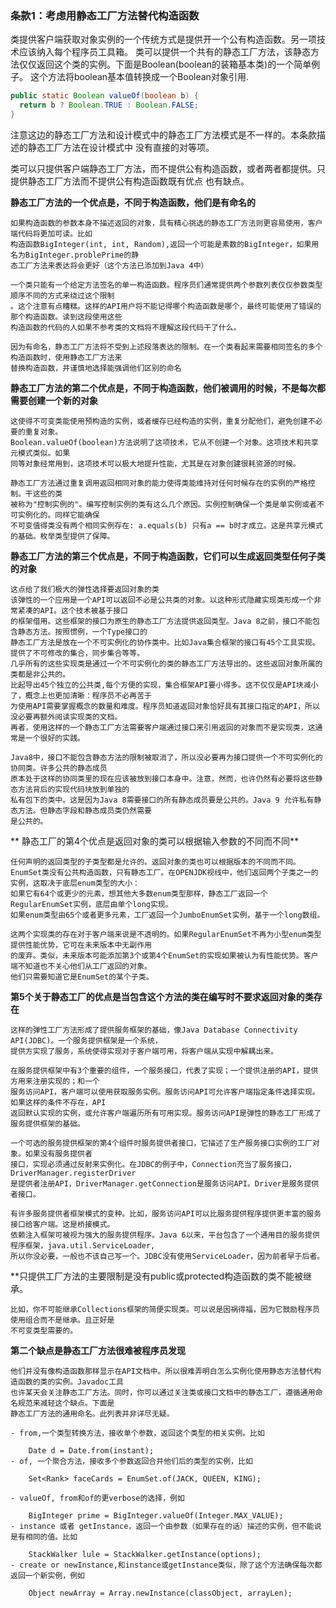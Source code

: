 ### 条款1：考虑用静态工厂方法替代构造函数
类提供客户端获取对象实例的一个传统方式是提供开一个公有构造函数。另一项技术应该纳入每个程序员工具箱。
类可以提供一个共有的静态工厂方法，该静态方法仅仅返回这个类的实例。下面是Boolean(boolean的装箱基本类)的一个简单例子。
这个方法将boolean基本值转换成一个Boolean对象引用.
```java
public static Boolean valueOf(boolean b) {
  return b ? Boolean.TRUE : Boolean.FALSE;
}
```
注意这边的静态工厂方法和设计模式中的静态工厂方法模式是不一样的。本条款描述的静态工厂方法在设计模式中
没有直接的对等项。

  类可以只提供客户端静态工厂方法，而不提供公有构造函数，或者两者都提供。只提供静态工厂方法而不提供公有构造函数既有优点
也有缺点。

  **静态工厂方法的一个优点是，不同于构造函数，他们是有命名的**

    如果构造函数的参数本身不描述返回的对象，具有精心挑选的静态工厂方法则更容易使用，客户端代码将更加可读。比如
    构造函数BigInteger(int, int, Random),返回一个可能是素数的BigInteger，如果用名为BigInteger.problePrime的静
    态工厂方法来表达将会更好（这个方法已添加到Java 4中）
    
    一个类只能有一个给定方法签名的单一构造函数。程序员们通常提供两个参数列表仅仅参数类型顺序不同的方式来绕过这个限制
    。这个注意有点糟糕。这样的API用户将不能记得哪个构造函数是哪个，最终可能使用了错误的那个构造函数。读到这段使用这些
    构造函数的代码的人如果不参考类的文档将不理解这段代码干了什么。
   
    因为有命名，静态工厂方法将不受到上述段落表达的限制。在一个类看起来需要相同签名的多个构造函数时，使用静态工厂方法来
    替换构造函数，并谨慎地选择能强调他们区别的命名
    
  **静态工厂方法的第二个优点是，不同于构造函数，他们被调用的时候，不是每次都需要创建一个新的对象**
  
    这使得不可变类能使用预构造的实例，或者缓存已经构造的实例，重复分配他们，避免创建不必要的重复对象。
    Boolean.valueOf(boolean)方法说明了这项技术，它从不创建一个对象。这项技术和共享元模式类似。如果
    同等对象经常用到，这项技术可以极大地提升性能，尤其是在对象创建很耗资源的时候。
    
    静态工厂方法通过重复调用返回相同对象的能力使得类能维持对任何时候存在的实例的严格控制。干这些的类
    被称为"控制实例的"。编写控制实例的类有这么几个原因。实例控制确保一个类是单实例或者不可实例化的。同样它能确保
    不可变值得类没有两个相同实例存在: a.equals(b) 只有a == b时才成立。这是共享元模式的基础。枚举类型提供了保障。
    
    
   **静态工厂方法的第三个优点是，不同于构造函数，它们可以生成返回类型任何子类的对象**
   
    这点给了我们极大的弹性选择要返回对象的类
    该弹性的一个应用是一个API可以返回不必是公共类的对象。以这种形式隐藏实现类形成一个非常紧凑的API。这个技术被基于接口
    的框架借用。这些框架的接口为原生的静态工厂方法提供返回类型。Java 8之前，接口不能包含静态方法。按照惯例，一个Type接口的
    静态工厂方法是放在一个不可实例化的协作类中。比如Java集合框架的接口有45个工具实现。提供了不可修改的集合，同步集合等等。
    几乎所有的这些实现类是通过一个不可实例化的类的静态工厂方法导出的。这些返回对象所属的类都是非公共的。
    比起导出45个独立的公共类,每个方便的实现，集合框架API要小得多。这不仅仅是API块减小了，概念上也更加清晰：程序员不必再苦于
    为使用API需要掌握概念的数量和难度。程序员知道返回对象恰好具有其接口指定的API，所以没必要再额外阅读实现类的文档。
    再者，使用这样的一个静态工厂方法需要客户端通过接口来引用返回的对象而不是实现类，这通常是一个很好的实践。
    
    Java8中，接口不能包含静态方法的限制被取消了，所以没必要再为接口提供一个不可实例化的协同类。许多公共的静态成员
    原本处于这样的协同类里的现在应该被放到接口本身中。注意，然而，也许仍然有必要将这些静态方法背后的实现代码块放到单独的
    私有包下的类中。这是因为Java 8需要接口的所有静态成员要是公共的。Java 9 允许私有静态方法。但静态字段和静态成员类仍然需要
    是公共的。
    
  ** 静态工厂的第4个优点是返回对象的类可以根据输入参数的不同而不同**
  
    任何声明的返回类型的子类型都是允许的。返回对象的类也可以根据版本的不同而不同。
    EnumSet类没有公共构造函数，只有静态工厂。在OPENJDK视线中，他们返回两个子类之一的实例，这取决于底层enum类型的大小：
    如果它有64个或更少的元素，想其他大多数enum类型那样，静态工厂返回一个RegularEnumSet实例，底层由单个long实现。
    如果enum类型由65个或者更多元素，工厂返回一个JumboEnumSet实例，基于一个long数组。
    
    这两个实现类的存在对于客户端来说是不透明的。如果RegularEnumSet不再为小型enum类型提供性能优势，它可在未来版本中无副作用
    的废弃。类似，未来版本可能添加第3个或第4个EnumSet的实现如果被认为有性能优势。客户端不知道也不关心他们从工厂返回的对象。
    他们只需要知道它是EnumSet的某个子类。
    
  **第5个关于静态工厂的优点是当包含这个方法的类在编写时不要求返回对象的类存在**
  
    这样的弹性工厂方法形成了提供服务框架的基础，像Java Database Connectivity API(JDBC)。一个服务提供框架是一个系统，
    提供方实现了服务，系统使得实现对于客户端可用，将客户端从实现中解耦出来。
    
    在服务提供框架中有3个重要的组件，一个服务接口，代表了实现；一个提供注册的API，提供方用来注册实现的；和一个
    服务访问API，客户端可以使用获取服务实例。服务访问API可允许客户端指定条件选择实现。如果这样的条件不存在，API
    返回默认实现的实例，或允许客户端遍历所有可用实现。服务访问API是弹性的静态工厂形成了服务提供框架的基础。
    
    一个可选的服务提供框架的第4个组件时服务提供者接口，它描述了生产服务接口实例的工厂对象。如果没有服务提供者
    接口，实现必须通过反射来实例化。在JDBC的例子中，Connection充当了服务接口，DriverManager.registerDriver
    是提供者注册API，DriverManager.getConnection是服务访问API。Driver是服务提供者接口。
    
    有许多服务提供者框架模式的变种。比如，服务访问API可以比服务提供程序提供更丰富的服务接口给客户端。这是桥接模式。
    依赖注入框架可被视为强大的服务提供程序。Java 6以来，平台包含了一个通用目的服务提供程序框架，java.util.ServiceLoader,
    所以你没必要，一般也不该自己写一个。JDBC没有使用ServiceLoader，因为前者早于后者。
     
 **只提供工厂方法的主要限制是没有public或protected构造函数的类不能被继承。
 
    比如，你不可能继承Collections框架的简便实现类。可以说是因祸得福，因为它鼓励程序员使用组合而不是继承。且正好是
    不可变类型需要的。
    
  **第二个缺点是静态工厂方法很难被程序员发现**
  
    他们并没有像构造函数那样显示在API文档中。所以很难弄明白怎么实例化使用静态方法替代构造函数的类的实例。Javadoc工具
    也许某天会关注静态工厂方法。同时，你可以通过关注类或接口文档中的静态工厂，遵循通用命名规范来减轻这个缺点。下面是
    静态工厂方法的通用命名。此列表并非详尽无疑。
    
    - from,一个类型转换方法，接收单个参数，返回这个类型的相关实例。比如
    
        Date d = Date.from(instant);
    - of, 一个聚合方法，接收多个参数返回合并他们后的类型的实例，比如
        
        Set<Rank> faceCards = EnumSet.of(JACK, QUEEN, KING);
        
    - valueOf, from和of的更verbose的选择，例如
        
        BigInteger prime = BigInteger.valueOf(Integer.MAX_VALUE);
    - instance 或者 getInstance，返回一个由参数（如果存在的话）描述的实例，但不能说是有相同的值。比如
        
        StackWalker lule = StackWalker.getInstance(options);
    - create or newInstance,和instance或getInstance类似，除了这个方法确保每次都返回一个新实例，例如
        
        Object newArray = Array.newInstance(classObject, arrayLen);
   
    
    
   
   
   
   
   
   
   
   
   
   
   
    
    
